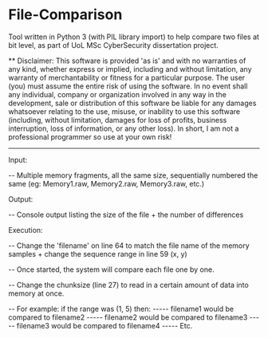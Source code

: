 # File-Comparison
Tool written in Python 3 (with PIL library import) to help compare two files at bit level, as part of UoL MSc CyberSecurity dissertation project.

** Disclaimer:
This software is provided 'as is' and with no warranties of any kind, whether express or implied, including and without limitation, any warranty of merchantability or fitness for a particular purpose. The user (you) must assume the entire risk of using the software. In no event shall any individual, company or organization involved in any way in the development, sale or distribution of this software be liable for any damages whatsoever relating to the use, misuse, or inability to use this software (including, without limitation, damages for loss of profits, business interruption, loss of information, or any other loss). In short, I am not a professional programmer so use at your own risk!

----

Input:

-- Multiple memory fragments, all the same size, sequentially numbered the same (eg: Memory1.raw, Memory2.raw, Memory3.raw, etc.)
 
Output:

-- Console output listing the size of the file + the number of differences

 Execution:
 
-- Change the 'filename' on line 64 to match the file name of the memory samples + change the sequence range in line 59 (x, y)

-- Once started, the system will compare each file one by one.

-- Change the chunksize (line 27) to read in a certain amount of data into memory at once.


-- For example:  if the range was (1, 5) then:
----- filename1 would be compared to filename2
----- filename2 would be compared to filename3
----- filename3 would be compared to filename4
----- Etc.
